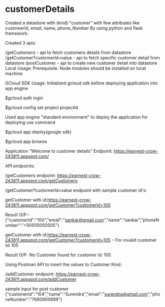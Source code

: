 # customerDetails
Created a datastore with (kind) "customer" with few attributes like customerId, email, name, phone_Number
By using python and flask framework:

Created 3 apis:

/getCustomers - api to fetch customers details from datastore
/getCustomer?customerId=value - api to fetch specific customer detail from datastore
/postCustomer - api to create new customer detail into datastore
Local Usage: Prerequisite: Node modules should be installed on local machine

GCloud SDK Usage: Initialized gcloud sdk before deploying application into app engine

$gcloud auth login

$gcloud config set project projectId

Used app engine "standard environment" to deploy the application for deploying use command

$gcloud app deploy(google sdk)

$gcloud app browse

Application "Welcome to customer details" Endpoint: https://earnest-crow-243811.appspot.com/

API endpoints:

/getCustomers endpoint: https://earnest-crow-243811.appspot.com/getCustomers

/getCustomer?customerId=value endpoint with sample customer id's:

getCustomer with id:https://earnest-crow-243811.appspot.com/getCustomer?customerId=100

Result O/P-: {"customerId":"100","email":"sankar@gmail.com","name":"sankar","phoneNumber":"+50505050505"}

getCustomer with id:https://earnest-crow-243811.appspot.com/getCustomer?customerId=105  --For invalid customer id: 105

Result O/P-  No Customer found for customer id: 105

Using Postman API to insert the values to Customer Kind:

/addCustomer endpoint: https://earnest-crow-243811.appspot.com/addCustomer

sample input for post customer {"customerid":"104","name":"Surendra","email":"surendra@gmail.com","phoneNumber":"7680900689"}
